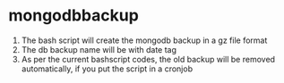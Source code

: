 # mongodbbackup

1. The bash script will create the mongodb backup in a gz file format
2. The db backup name will be with date tag
3. As per the current bashscript codes, the old backup will be removed automatically, if you put the script in a cronjob
